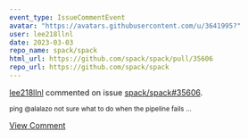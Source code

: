 ```yaml
---
event_type: IssueCommentEvent
avatar: "https://avatars.githubusercontent.com/u/3641995?"
user: lee218llnl
date: 2023-03-03
repo_name: spack/spack
html_url: https://github.com/spack/spack/pull/35606
repo_url: https://github.com/spack/spack
---
```


<a href='https://github.com/lee218llnl' target='_blank'>lee218llnl</a> commented on issue <a href='https://github.com/spack/spack/pull/35606' target='_blank'>spack/spack#35606</a>.

<small>ping @alalazo not sure what to do when the pipeline fails...</small>

<a href='https://github.com/spack/spack/pull/35606' target='_blank'>View Comment</a>